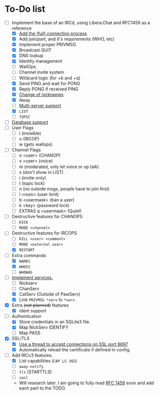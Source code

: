# To-Do list
- [ ] Implement the base of an IRCd, using Libera.Chat and RFC1459 as a reference
   -  [x] [Add the (full) connection process](https://mastodon.swee.codes/@swee/113659491393674897)
   -  [x] Add join/part, and it's requirements (WHO, etc)
   -  [x] Implement proper PRIVMSG
   -  [x] Broadcast QUIT
   -  [x] DNS lookup
   -  [x] Identity management
   -  [ ] WallOps
   -  [ ] Channel invite system
   -  [ ] Wildcard logic (for +b and +q)
   -  [x] Send PING and wait for PONG
   -  [x] Reply PONG if received PING
   -  [x] [Change of nicknames](https://mastodon.swee.codes/@swee/113642104470536887)
   -  [x] Away
   -  [ ] [Multi-server support](https://discuss.swee.codes/t/72)
   -  [x] `LIST`
   -  [ ] `TOPIC`
-  [ ] [Database support](https://discuss.swee.codes/t/71)
-  [ ] User Flags
   -  [ ] i (invisible)
   -  [ ] o (IRCOP)
   -  [ ] w (gets wallops)
-  [ ] Channel Flags
   -  [ ] o \<user\> (CHANOP)
   -  [ ] v \<user\> (voice)
   -  [ ] m (moderated, only let voice or op talk)
   -  [ ] s (don't show in LIST)
   -  [ ] i (invite-only)
   -  [ ] t (topic lock)
   -  [ ] n (no outside msgs, people have to join first)
   -  [ ] l \<num\> (user limit)
   -  [ ] b \<usermask\> (ban a user)
   -  [ ] k \<key\> (password lock)
   -  [ ] EXTRAS q \<usermask\> (Quiet)
- [ ] Destructive features for CHANOPS
   -  [ ] `KICK`
   -  [ ] `MODE <channel>`
- [ ] Destructive features for IRCOPS
   -  [ ] `KILL <user> <comment>`
   -  [ ] `MODE <external user>`
   -  [x] `RESTART`
- [ ] Extra commands
   -  [x] `NAMES`
   -  [x] `WHOIS`
   -  [ ] `WHOWAS`
- [ ] [Implement services.](modules/pawserv.py)
   -  [ ] Nickserv
   -  [ ] ChanServ
   -  [x] CatServ (Outside of PawServ)
   -  [x] Link `PRIVMSG *serv` to `*serv`
- [x] Extra ~~(not planned)~~ features
   -  [x] ident support
- [ ] Authentication
   -  [x] Store credentials in an SQLite3 file.
   -  [x] Map NickServ IDENTIFY
   -  [ ] Map PASS
- [x] SSL/TLS
   -  [x] [Use a thread to accept connections on SSL port 6697](https://mastodon.swee.codes/@swee/113762525145710774)
   -  [x] Automatically reload the certificate if defined in config.
- [ ] Add IRCv3 features.
   -  [x] List capabilities (`CAP LS 302`)
   -  [ ] `away-notify`
   -  [ ] `tls` (STARTTLS)
   -  [ ] `sasl`
   -  Will research later.
I am going to fully read [RFC 1459](https://datatracker.ietf.org/doc/html/rfc1459) soon and add each part to the TODO.